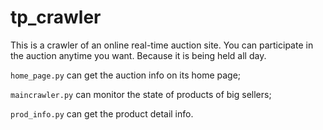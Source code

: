 # tp_crawler
This is a crawler of an online real-time auction site. You can participate in the auction anytime you want. Because it is being held all day.

`home_page.py` can get the auction info on its home page;

`maincrawler.py` can monitor the state of products of big sellers;

`prod_info.py` can get the product detail info.
